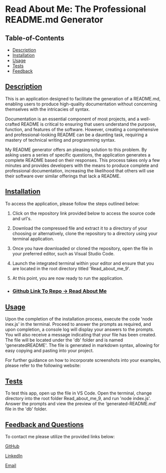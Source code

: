 # Read About Me: The Professional README.md Generator

  ## Table-of-Contents

  * [Description](#description)
  * [Installation](#installation)
  * [Usage](#usage)
  * [Tests](#tests)
  * [Feedback](#feedback)
    <!-- * [Contributing](#contributing) -->

  ## [Description](#table-of-contents)

This is an application designed to facilitate the generation of a README.md, enabling users to produce high-quality documentation without concerning themselves with the intricacies of syntax.

Documentation is an essential component of most projects, and a well-crafted README is critical to ensuring that users understand the purpose, function, and features of the software. However, creating a comprehensive and professional-looking README can be a daunting task, requiring a mastery of technical writing and programming syntax.

My README generator offers an pleasing solution to this problem. By asking users a series of specific questions, the application generates a complete README based on their responses. This process takes only a few minutes and provides developers with the means to produce complete and professional documentation, increasing the likelihood that others will use their software over similar offerings that lack a README.

  ## [Installation](#table-of-contents)

To access the application, please follow the steps outlined below:

1. Click on the repository link provided below to access the source code and url's.

2.  Download the compressed file and extract it to a directory of your choosing or alternatively, clone the repository to a directory using your terminal application.

3. Once you have downloaded or cloned the repository, open the file in your preferred editor, such as Visual Studio Code.

4. Launch the integrated terminal within your editor and ensure that you are located in the root directory titled 'Read_about_me_9'.

5. At this point, you are now ready to run the application.

- ### [Github Link To Repo -> Read About Me](https://github.com/skye143/Read_about_me_9)

## [Usage](#table-of-contents)

Upon the completion of the installation process, execute the code 'node inex.js' in the terminal. Proceed to answer the prompts as required, and upon completion, a console log will display your answers to the prompts. You will also receive a message indicating that your file has been created. The file will be located under the 'db' folder and is named 'generatedREADME'. The file is generated in markdown syntax, allowing for easy copying and pasting into your project.

For further guidance on how to incorporate screenshots into your examples, please refer to the following website:
  
  <!-- [Mark Down Tutorial](https://agea.github.io/tutorial.md/) -->
  
<!--    

  ## [Contributing](#table-of-contents)
  
  
  Thank you for your interest in helping out; however, I will not be accepting contributions from third parties.
     -->

  ## [Tests](#table-of-contents)

  To test this app, open up the file in VS Code. Open the terminal, change directory into the root folder Read_about_me_9, and run 'node index.js'. Answer the prompts and view the preview of the ‘generated-README.md’ file in the 'db' folder.

  ## [Feedback and Questions](#table-of-contents)

  To contact me please utilize the provided links below:

  [GitHub](https://github.com/skye143)
  
  [LinkedIn](https://www.linkedin.com/in/skye-h-988a7a221)

  [Email](mailto:skyeheredia@gmail.com)


























